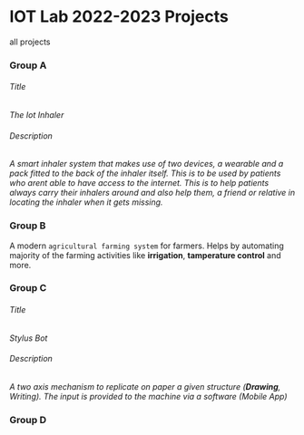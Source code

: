 # IOT Lab 2022-2023 Projects
all projects

### Group A
###### Title
*The Iot Inhaler*
###### Description
*A smart inhaler system that makes use of two devices, a wearable and a pack fitted to the back of the inhaler itself. This is to be used by patients who arent able to have access to the internet. This is to help patients always carry their inhalers around and also help them, a friend or relative  in locating the inhaler when it gets missing.*

### Group B
A modern `agricultural farming system` for farmers. Helps by automating majority of the farming activities like **irrigation**, **tamperature control** and more.

### Group C
###### Title
*Stylus Bot*
###### Description
*A two axis mechanism to replicate on paper a given structure (**Drawing**, Writing). The input is provided to the machine via a software (Mobile App)*

### Group D

